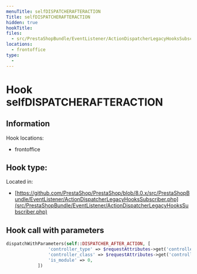 ```yaml
---
menuTitle: selfDISPATCHERAFTERACTION
Title: selfDISPATCHERAFTERACTION
hidden: true
hookTitle: 
files:
  - src/PrestaShopBundle/EventListener/ActionDispatcherLegacyHooksSubscriber.php
locations:
  - frontoffice
type:
  - 
---
```


# Hook selfDISPATCHERAFTERACTION

## Information

Hook locations: 
  - frontoffice

Hook type: 
  - 

Located in: 
  - [https://github.com/PrestaShop/PrestaShop/blob/8.0.x/src/PrestaShopBundle/EventListener/ActionDispatcherLegacyHooksSubscriber.php](src/PrestaShopBundle/EventListener/ActionDispatcherLegacyHooksSubscriber.php)

## Hook call with parameters

```php
dispatchWithParameters(self::DISPATCHER_AFTER_ACTION, [
                'controller_type' => $requestAttributes->get('controller_type'),
                'controller_class' => $requestAttributes->get('controller_name'),
                'is_module' => 0,
            ])
```